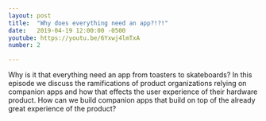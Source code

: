 ```yaml
---
layout: post
title:  "Why does everything need an app?!?!"
date:   2019-04-19 12:00:00 -0500
youtube: https://youtu.be/6Yxwj4lmTxA
number: 2

---
```


Why is it that everything need an app from toasters to skateboards? In this episode we discuss the ramifications of product organizations relying on companion apps and how that effects the user experience of their hardware product. How can we build companion apps that build on top of the already great experience of the product?